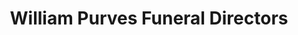 ---
title: "William Purves Funeral Directors"
url: /edinburgh/william-purves-funeral-directors/
shop: funeral directors
---